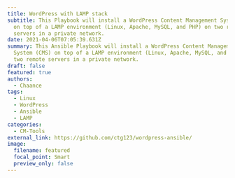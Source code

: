 ```yaml
---
title: WordPress with LAMP stack
subtitle: This Playbook will install a WordPress Content Management System (CMS)
  on top of a LAMP environment (Linux, Apache, MySQL, and PHP) on two remote
  servers in a private network.
date: 2021-04-06T07:05:39.631Z
summary: This Ansible Playbook will install a WordPress Content Management
  System (CMS) on top of a LAMP environment (Linux, Apache, MySQL, and PHP) on
  two remote servers in a private network.
draft: false
featured: true
authors:
  - Chaance
tags:
  - Linux
  - WordPress
  - Ansible
  - LAMP
categories:
  - CM-Tools
external_link: https://github.com/ctg123/wordpress-ansible/
image:
  filename: featured
  focal_point: Smart
  preview_only: false
---
```

